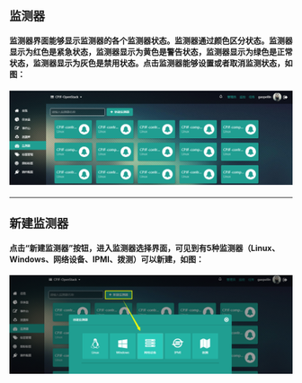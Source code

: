 ## 监测器

#### 监测器界面能够显示监测器的各个监测器状态。监测器通过颜色区分状态。监测器显示为红色是紧急状态，监测器显示为黄色是警告状态，监测器显示为绿色是正常状态，监测器显示为灰色是禁用状态。点击监测器能够设置或者取消监测状态，如图：

#### ![](/assets/监测器.png)

---

## 新建监测器

#### 点击“新建监测器”按钮，进入监测器选择界面，可见到有5种监测器（Linux、Windows、网络设备、IPMI、拨测）可以新建，如图：

![](/assets/新建监测器.png)





























